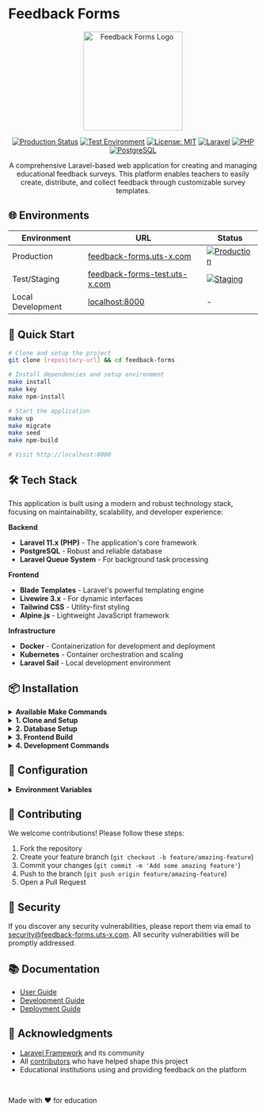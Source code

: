 # Feedback Forms

<div align="center">

<img src="public/images/logo.png" alt="Feedback Forms Logo" width="200"/>

[![Production Status](https://img.shields.io/badge/status-production-green)](https://feedback-forms.uts-x.com)
[![Test Environment](https://img.shields.io/badge/status-testing-yellow)](https://feedback-forms-test.uts-x.com)
[![License: MIT](https://img.shields.io/badge/License-MIT-blue.svg)](https://opensource.org/licenses/MIT)
[![Laravel](https://img.shields.io/badge/Laravel-11.x-FF2D20?logo=laravel)](https://laravel.com)
[![PHP](https://img.shields.io/badge/PHP-8.x-777BB4?logo=php)](https://php.net)
[![PostgreSQL](https://img.shields.io/badge/PostgreSQL-13.x-336791?logo=postgresql)](https://postgresql.org)

<p align="center">
A comprehensive Laravel-based web application for creating and managing educational feedback surveys. This platform enables teachers to easily create, distribute, and collect feedback through customizable survey templates.
</p>
</div>


## 🌐 Environments

| Environment | URL | Status |
|------------|-----|--------|
| Production | [feedback-forms.uts-x.com](https://feedback-forms.uts-x.com) | [![Production](https://img.shields.io/website?url=https://feedback-forms.uts-x.com)](https://feedback-forms.uts-x.com) |
| Test/Staging | [feedback-forms-test.uts-x.com](https://feedback-forms-test.uts-x.com) | [![Staging](https://img.shields.io/website?url=https://feedback-forms-test.uts-x.com)](https://feedback-forms-test.uts-x.com) |
| Local Development | [localhost:8000](http://localhost:8000) | - |

## 🚀 Quick Start

```bash
# Clone and setup the project
git clone [repository-url] && cd feedback-forms

# Install dependencies and setup environment
make install
make key
make npm-install

# Start the application
make up
make migrate
make seed
make npm-build

# Visit http://localhost:8000
```


## 🛠 Tech Stack

This application is built using a modern and robust technology stack, focusing on maintainability, scalability, and developer experience:

**Backend**
* **Laravel 11.x (PHP)** - The application's core framework
* **PostgreSQL** - Robust and reliable database
* **Laravel Queue System** - For background task processing

**Frontend**
* **Blade Templates** - Laravel's powerful templating engine
* **Livewire 3.x** - For dynamic interfaces
* **Tailwind CSS** - Utility-first styling
* **Alpine.js** - Lightweight JavaScript framework

**Infrastructure**
* **Docker** - Containerization for development and deployment
* **Kubernetes** - Container orchestration and scaling
* **Laravel Sail** - Local development environment

## 📦 Installation

<details>
<summary><strong>Available Make Commands</strong></summary>

| Command | Description |
|---------|------------|
| `make up` | Start the application |
| `make down` | Stop the application |
| `make build` | Build containers |
| `make install` | Install composer dependencies |
| `make migrate` | Run database migrations |
| `make refresh` | Refresh database (migrate:fresh) |
| `make clear` | Clear application cache |
| `make npm-install` | Install npm dependencies |
| `make npm-build` | Build frontend assets |
| `make npm-dev` | Run npm in dev mode |
| `make logs` | View application logs |
| `make ps` | List containers |
| `make key` | Generate application key |
| `make seed` | Seed the database |

</details>

<details>
<summary><strong>1. Clone and Setup</strong></summary>

```bash
# Clone the repository
git clone [repository-url]
cd feedback-forms

# Install dependencies
make install
make npm-install

# Configure environment
cp .env.example .env
make key
```
</details>

<details>
<summary><strong>2. Database Setup</strong></summary>

```bash
# Start the application
make up

# Setup database
make migrate
make seed
```
</details>

<details>
<summary><strong>3. Frontend Build</strong></summary>

```bash
# Build assets
make npm-build

# For development with hot reload
make npm-dev
```
</details>

<details>
<summary><strong>4. Development Commands</strong></summary>

```bash
# View logs
make logs

# List running containers
make ps

# Stop the application
make down

# Clear application cache
make clear

# Refresh database
make refresh
```
</details>

## 🔧 Configuration

<details>
<summary><strong>Environment Variables</strong></summary>

```env
# Database Configuration
DB_CONNECTION=pgsql
DB_HOST=127.0.0.1
DB_PORT=5432
DB_DATABASE=feedback_forms
DB_USERNAME=your_username
DB_PASSWORD=your_password

# Mail Configuration
MAIL_MAILER=smtp
MAIL_HOST=your_mail_host
MAIL_PORT=587
MAIL_USERNAME=your_mail_username
MAIL_PASSWORD=your_mail_password

# Application URL
APP_URL=http://localhost:8000
```
</details>



## 🤝 Contributing

We welcome contributions! Please follow these steps:

1. Fork the repository
2. Create your feature branch (`git checkout -b feature/amazing-feature`)
3. Commit your changes (`git commit -m 'Add some amazing feature'`)
4. Push to the branch (`git push origin feature/amazing-feature`)
5. Open a Pull Request




## 🔐 Security

If you discover any security vulnerabilities, please report them via email to [security@feedback-forms.uts-x.com](mailto:security@feedback-forms.uts-x.com). All security vulnerabilities will be promptly addressed.

## 📚 Documentation

- [User Guide](docs/user-guide.md)
- [Development Guide](docs/development.md)
- [Deployment Guide](docs/deployment.md)

## 🙏 Acknowledgments

- [Laravel Framework](https://laravel.com) and its community
- All [contributors](https://github.com/feedback-forms/feedback-forms/graphs/contributors) who have helped shape this project
- Educational institutions using and providing feedback on the platform






<br/>

Made with ❤️ for education
